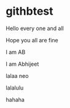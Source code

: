 # githbtest

Hello every one and all

Hope you all are fine

I am AB

I am Abhijeet

lalaa neo

lalalulu

hahaha
